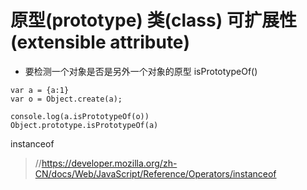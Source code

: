 # 原型(prototype) 类(class) 可扩展性(extensible attribute)

- 要检测一个对象是否是另外一个对象的原型 isPrototypeOf()

```
var a = {a:1}
var o = Object.create(a);

console.log(a.isPrototypeOf(o))
Object.prototype.isPrototypeOf(a)
```

instanceof
> //https://developer.mozilla.org/zh-CN/docs/Web/JavaScript/Reference/Operators/instanceof
